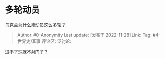 # 多轮动员
[乌克兰为什么能动员这么多轮？](https://www.zhihu.com/question/568971051/answer/2777799304)

> Author: #0-Anonymity
> Last update: [发布于 2022-11-28]
> Link:
> Tag: #4-世界史/军事
> 评论区:
> 泛讨论:

进不了球就不射门了？
